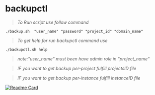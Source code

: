 # backupctl

> *To Run script use follow command*
````
./backup.sh  "user_name" "password" "project_id" "domain_name"
````

> *To get help for run backupctl command use*
````
./backupctl.sh help
```` 
> *note:"user_name" must been have admin role in "project_name"*

> *IF you want to get backup per-project fulfill projectsID file*

> *IF you want to get backup per-instance fulfill instanceID file*

[![Readme Card](https://github-readme-stats.vercel.app/api/pin/?username=anuraghazra&repo=github-readme-stats)](https://github.com/anuraghazra/github-readme-stats)
